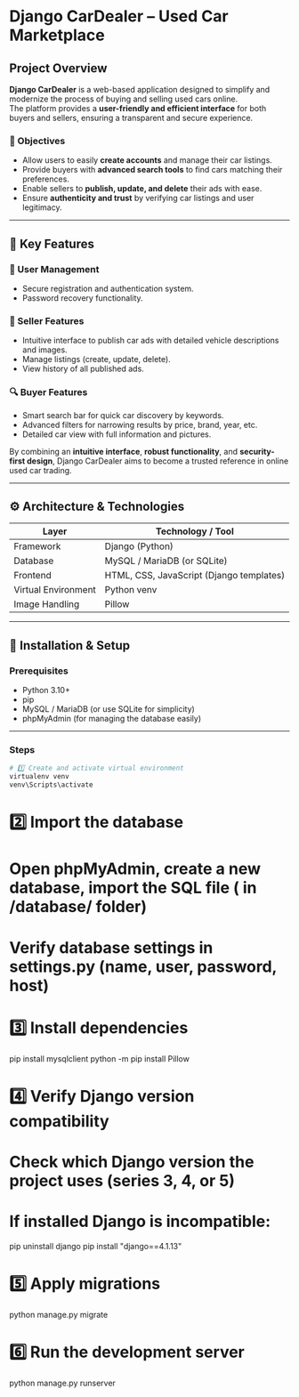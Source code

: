 # Django CarDealer – Used Car Marketplace

## Project Overview

**Django CarDealer** is a web-based application designed to simplify and modernize the process of buying and selling used cars online.  
The platform provides a **user-friendly and efficient interface** for both buyers and sellers, ensuring a transparent and secure experience.

### 🎯 Objectives
- Allow users to easily **create accounts** and manage their car listings.  
- Provide buyers with **advanced search tools** to find cars matching their preferences.  
- Enable sellers to **publish, update, and delete** their ads with ease.  
- Ensure **authenticity and trust** by verifying car listings and user legitimacy.

---

## 🧩 Key Features

### 👤 User Management
- Secure registration and authentication system.  
- Password recovery functionality.  

### 🚗 Seller Features
- Intuitive interface to publish car ads with detailed vehicle descriptions and images.  
- Manage listings (create, update, delete).  
- View history of all published ads.  

### 🔍 Buyer Features
- Smart search bar for quick car discovery by keywords.  
- Advanced filters for narrowing results by price, brand, year, etc.  
- Detailed car view with full information and pictures.  

By combining an **intuitive interface**, **robust functionality**, and **security-first design**, Django CarDealer aims to become a trusted reference in online used car trading.

---

## ⚙️ Architecture & Technologies

| Layer              | Technology / Tool                     |
|--------------------|---------------------------------------|
| Framework          | Django (Python)                       |
| Database           | MySQL / MariaDB (or SQLite)           |
| Frontend           | HTML, CSS, JavaScript (Django templates) |
| Virtual Environment | Python venv                           |
| Image Handling     | Pillow                                |

---

## 🚀 Installation & Setup

### Prerequisites
- Python 3.10+  
- pip  
- MySQL / MariaDB (or use SQLite for simplicity)  
- phpMyAdmin (for managing the database easily)

---

### Steps

```bash
# 1️⃣ Create and activate virtual environment
virtualenv venv
venv\Scripts\activate
```
# 2️⃣ Import the database
# Open phpMyAdmin, create a new database, import the SQL file ( in /database/ folder)
# Verify database settings in settings.py (name, user, password, host)

# 3️⃣ Install dependencies
pip install mysqlclient
python -m pip install Pillow

# 4️⃣ Verify Django version compatibility
# Check which Django version the project uses (series 3, 4, or 5)
# If installed Django is incompatible:
pip uninstall django
pip install "django==4.1.13"

# 5️⃣ Apply migrations
python manage.py migrate

# 6️⃣ Run the development server
python manage.py runserver

